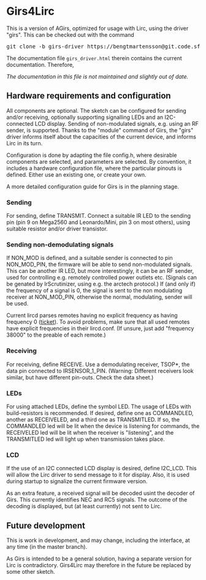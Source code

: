 # Girs4Lirc

This is a version of AGirs, optimized for usage with Lirc, using the
driver "girs". This can be checked out with the command

<pre>git clone -b girs-driver https://bengtmartensson@git.code.sf.net/u/bengtmartensson/lirc</pre>

The documentation file <code>girs_driver.html</code> therein contains the current documentation. Therefore,

_The documentation in this file is not maintained and slightly out of date._

## Hardware requirements and configuration
All components are optional. The sketch can be configured for sending
and/or receiving, optionally supporting signalling LEDs and an
I2C-connected LCD display. Sending of non-modulated signals,
e.g. using an RF sender, is supported. Thanks to the "module" command of Girs, the
"girs" driver informs itself about the capacities of the current device, and
informs Lirc in its turn.

Configuration is done by adapting the file config.h, where desirable
components are selected, and parameters are selected. By convention,
it includes a hardware configuration file, where the particular
pinouts is defined. Either use an existing one, or create your own.

A more detailed configuration guide for Girs is in the planning stage.

### Sending
For sending, define TRANSMIT. Connect a suitable IR LED to the sending
pin (pin 9 on Mega2560 and Leonardo/Mini, pin 3 on most others), using
suitable resistor and/or driver transistor.

### Sending non-demodulating signals
If NON_MOD is defined, and a suitable sender is connected  to pin
NON_MOD_PIN, the firmware will be able to send non-modulated
signals. This can be another IR LED, but more interestingly, it can be an
RF sender, used for controlling e.g. remotely controlled power outlets
etc. (Signals can be genated by IrScrutinizer, using e.g. the arctech
protocol.) If (and only if) the frequency of a signal is 0,
the signal is sent to the non modulating receiver at NON_MOD_PIN,
otherwise the normal, modulating, sender will be used.

Current lircd parses remotes having no explicit frequency as having
frequency 0
([ticket](https://sourceforge.net/p/lirc/tickets/132/)). To avoid
problems, make sure that all used remotes have explicit frequencies in
their lircd.conf. (If unsure, just add "frequency 38000" to the
preable of each remote.)

### Receiving
For receiving, define RECEIVE.  Use a demodulating receiver, TSOP*,
the data pin connected to IRSENSOR_1_PIN. (Warning: Different
receivers look similar, but have different pin-outs. Check the data sheet.)

### LEDs
For using attached LEDs, define the symbol LED. The usage of LEDs with
build-resistors is recommended. If desired, define one as COMMANDLED, another as
RECEIVELED, and a third one as TRANSMITLED. If so, the COMMANDLED led will be
lit when the device is listening for commands, the RECEIVELED led will
be lit when the receiver is "listening", and the TRANSMITLED led will
light up when transmission takes place.

### LCD
If the use of an I2C connected LCD display is desired, define
I2C_LCD. This will allow the Lirc driver to send message to it for
display. Also, it is used during startup to signalize the current
firmware version.

As an extra feature, a received signal will be decoded usint the
decoder of Girs. This currently identifies NEC and RC5 signals. The
outcome of the decoding is displayed, but (at least currently) not
sent to Lirc.

## Future development
This is work in development, and may change, including the interface,
at any time (in the master branch).

As Girs is intended to be a general solution, having a separate
version for Lirc is contradictory. Girs4Lirc may therefore in the
future be replaced by some other sketch.


